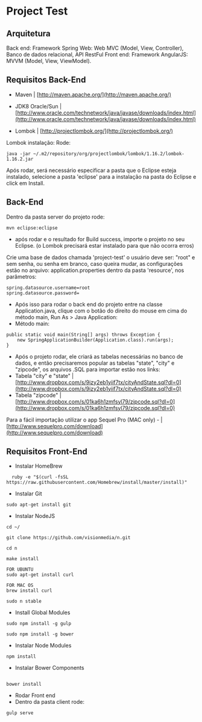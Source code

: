 Project Test
========

## Arquitetura

Back end: Framework Spring Web: Web MVC (Model, View, Controller), Banco de dados relacional, API RestFul
Front end: Framework AngularJS: MVVM (Model, View, ViewModel).


## Requisitos Back-End
- Maven | [http://maven.apache.org/](http://maven.apache.org/)

- JDK8 Oracle/Sun | [http://www.oracle.com/technetwork/java/javase/downloads/index.html](http://www.oracle.com/technetwork/java/javase/downloads/index.html)

- Lombok | [http://projectlombok.org/](http://projectlombok.org/)

Lombok instalação:
Rode:
```
java -jar ~/.m2/repository/org/projectlombok/lombok/1.16.2/lombok-1.16.2.jar
```
Após rodar, será necessário especificar a pasta que o Eclipse esteja instalado, selecione a pasta 'eclipse' para a instalação na pasta do Eclipse e click em Install.

## Back-End
Dentro da pasta server do projeto rode:

```
mvn eclipse:eclipse
```
- após rodar e o resultado for Build success, importe o projeto no seu Eclipse. (o Lombok precisará estar instalado para que não ocorra erros)

Crie uma base de dados chamada 'project-test' o usuário deve ser: "root" e sem senha, ou senha em branco, caso queira mudar, as configurações estão no arquivo: application.properties dentro da pasta 'resource', nos parâmetros: 

```
spring.datasource.username=root
spring.datasource.password=
```

- Após isso para rodar o back end do projeto entre na classe Application.java, clique com o botão do direito do mouse em cima do método main, Run As > Java Application:
- Método main:
```
public static void main(String[] args) throws Exception {
	new SpringApplicationBuilder(Application.class).run(args);
}
```
- Após o projeto rodar, ele criará as tabelas necessárias no banco de dados, e então precisaremos popular as tabelas "state", "city" e "zipcode", os arquivos .SQL para importar estão nos links: 
- Tabela "city" e "state" | [http://www.dropbox.com/s/9izy2eb1yiif7tx/cityAndState.sql?dl=0](http://www.dropbox.com/s/9izy2eb1yiif7tx/cityAndState.sql?dl=0)
- Tabela "zipcode" | [http://www.dropbox.com/s/01ka6h1zmfsyl79/zipcode.sql?dl=0](http://www.dropbox.com/s/01ka6h1zmfsyl79/zipcode.sql?dl=0)

Para a fácil importação utilizar o app Sequel Pro (MAC only) - | [http://www.sequelpro.com/download](http://www.sequelpro.com/download)

## Requisitos Front-End

- Instalar HomeBrew

```
  ruby -e "$(curl -fsSL https://raw.githubusercontent.com/Homebrew/install/master/install)"
```


- Instalar Git
```
sudo apt-get install git

```

- Instalar NodeJS
```
cd ~/

git clone https://github.com/visionmedia/n.git

cd n

make install

FOR UBUNTU
sudo apt-get install curl

FOR MAC OS
brew install curl

sudo n stable

```

- Install Global Modules
```
sudo npm install -g gulp

sudo npm install -g bower

```

- Instalar Node Modules
```
npm install

```

- Instalar Bower Components
```

bower install

```

- Rodar Front end
- Dentro da pasta client rode:
```
gulp serve

